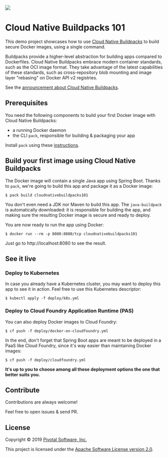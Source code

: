 <img src="https://imgur.com/download/iJ2Hr2C"/>

# Cloud Native Buildpacks 101

This demo project showcases how to use [Cloud Native Buildpacks](https://buildpacks.io/)
to build secure Docker images, using a single command.

Buildpacks provide a higher-level abstraction for building apps compared to Dockerfiles.
Cloud Native Buildpacks embrace modern container standards, such as the OCI image format.
They take advantage of the latest capabilities of these standards,
such as cross-repository blob mounting and image layer "rebasing" on Docker API v2 registries.

See the [announcement about Cloud Native Buildpacks](https://content.pivotal.io/blog/peace-of-mind-for-developers-and-operators-buildpacks-is-now-a-cncf-project-welcome-cloud-native-buildpacks).

## Prerequisites

You need the following components to build your first Docker image with Cloud Native Buildpacks:
 - a running Docker daemon
 - the CLI `pack`, responsible for building & packaging your app

Install `pack` using these [instructions](https://github.com/buildpack/pack/releases).

## Build your first image using Cloud Native Buildpacks

The Docker image will contain a single Java app using Spring Boot.
Thanks to `pack`, we're going to build this app and package it as a Docker image:
```shell
$ pack build cloudnativebuildpacks101
```

You don't even need a JDK nor Maven to build this app. The `java-buildpack` is automatically
downloaded: it is responsible for building the app, and making sure the resulting Docker
image is secure and ready to deploy.

You are now ready to run the app using Docker:
```shell
$ docker run --rm -p 8080:8080/tcp cloudnativebuildpacks101
```

Just go to http://localhost:8080 to see the result.

## See it live

### Deploy to Kubernetes

In case you already have a Kubernetes cluster, you may want to deploy this app to see it
in action. Feel free to use this Kubernetes descriptor:
```shell
$ kubectl apply -f deploy/k8s.yml
```

### Deploy to Cloud Foundry Application Runtime (PAS)

You can also deploy Docker images to Cloud Foundry:
```shell
$ cf push -f deploy/docker-on-cloudfoundry.yml
```

In the end, don't forget that Spring Boot apps are meant to be deployed
in a PaaS like Cloud Foundry, since it's way easier than maintaining Docker images:
```shell
$ cf push -f deploy/cloudfoundry.yml
```

**It's up to you to choose among all these deployment options the one
that better suits you.**

## Contribute

Contributions are always welcome!

Feel free to open issues & send PR.

## License

Copyright &copy; 2019 [Pivotal Software, Inc.](https://pivotal.io)

This project is licensed under the [Apache Software License version 2.0](https://www.apache.org/licenses/LICENSE-2.0).
